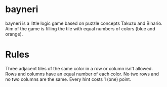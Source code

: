 # bayneri
bayneri is a little logic game based on puzzle concepts Takuzu and Binario.
Aim of the game is filling the tile with equal numbers of colors (blue and orange).

# Rules
Three adjacent tiles of the same color in a row or column isn't allowed.
Rows and columns have an equal number of each color.
No two rows and no two columns are the same.
Every hint costs 1 (one) point.
